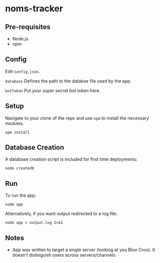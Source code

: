 # noms-tracker

## Pre-requisites

* Node.js
* npm

## Config

Edit `config.json`.

`database`
Defines the path to the databse file used by the app.

`botToken`
Put your super secret bot token here.

## Setup

Navigate to your clone of the repo and use `npm` to install the necessary modules.

```
npm install
```

## Database Creation

A database creation script is included for first time deployments:

```
node createdb
```

## Run

To run the app:
```
node app
```

Alternatively, if you want output redirected to a log file:
```
node app > output.log 2>&1
```

## Notes
* App was written to target a single server (looking at you Bloo Croo). It doesn't distinguish users across servers/channels.
